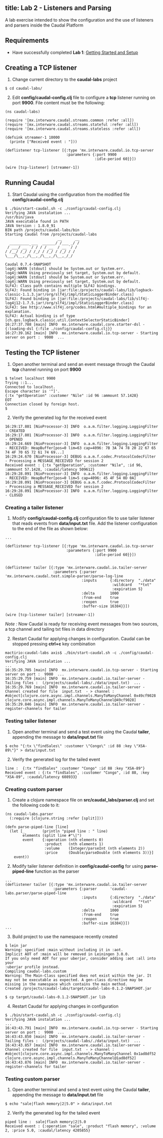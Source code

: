 title: Lab 2 - Listeners and Parsing
---
A lab exercise intended to show the configuration and the use of listeners and parsers inside the Caudal Platform


## Requirements
 * Have successfully completed **Lab 1**: [Getting Started and Setup](lab1.html)


## Creating a TCP listener

1. Change current directory to the **caudal-labs** project

```
$ cd caudal-labs/
```

2. Edit **config/caudal-config.clj** file to configure a **tcp** listener running on port **9900**. File content must be the following:
```
(ns caudal-labs)

(require '[mx.interware.caudal.streams.common :refer :all])
(require '[mx.interware.caudal.streams.stateful :refer :all])
(require '[mx.interware.caudal.streams.stateless :refer :all])

(defsink streamer-1 10000
  (printe ["Received event : "]))

(deflistener tcp-listener [{:type 'mx.interware.caudal.io.tcp-server
                            :parameters {:port 9900
                                         :idle-period 60}}])

(wire [tcp-listener] [streamer-1])
```


## Running Caudal

1. Start Caudal using the configuration from the modified file **config/caudal-config.clj**

```
$ ./bin/start-caudal.sh -c ./config/caudal-config.clj
Verifying JAVA instalation ...
/usr/bin/java
JAVA executable found in PATH
JAVA Version : 1.8.0_91
BIN path /projects/caudal-labs/bin
Starting Caudal from /projects/caudal-labs
                        __      __
  _________ ___  ______/ /___ _/ /
 / ___/ __ `/ / / / __  / __ `/ /
/ /__/ /_/ / /_/ / /_/ / /_/ / /
\___/\__,_/\__,_/\__,_/\__,_/_/

Caudal 0.7.4-SNAPSHOT
log4j:WARN [stdout] should be System.out or System.err.
log4j:WARN Using previously set target, System.out by default.
log4j:WARN [stdout] should be System.out or System.err.
log4j:WARN Using previously set target, System.out by default.
SLF4J: Class path contains multiple SLF4J bindings.
SLF4J: Found binding in [jar:file:/projects/caudal-labs/lib/logback-classic-1.1.3.jar!/org/slf4j/impl/StaticLoggerBinder.class]
SLF4J: Found binding in [jar:file:/projects/caudal-labs/lib/slf4j-log4j12-1.7.5.jar!/org/slf4j/impl/StaticLoggerBinder.class]
SLF4J: See http://www.slf4j.org/codes.html#multiple_bindings for an explanation.
SLF4J: Actual binding is of type [ch.qos.logback.classic.util.ContextSelectorStaticBinder]
16:27:37.788 [main] INFO  mx.interware.caudal.core.starter-dsl - {:loading-dsl {:file ./config/caudal-config.clj}}
16:27:39.162 [main] INFO  mx.interware.caudal.io.tcp-server - Starting server on port :  9900  ...
```


## Testing the TCP listener

1. Open another terminal and send an event message through the Caudal **tcp** channel running on port **9900**

```
$ telnet localhost 9900
Trying ::1...
Connected to localhost.
Escape character is '^]'.
{:tx "getOperation" :customer "Nile" :id 96 :ammount 57.1428}
EOT
Connection closed by foreign host.
$
```

2. Verify the generated log for the received event
```
16:29:17.801 [NioProcessor-3] INFO  o.a.m.filter.logging.LoggingFilter - CREATED
16:29:17.801 [NioProcessor-3] INFO  o.a.m.filter.logging.LoggingFilter - OPENED
16:29:24.669 [NioProcessor-3] INFO  o.a.m.filter.logging.LoggingFilter - RECEIVED: HeapBuffer[pos=0 lim=63 cap=4096: 7B 3A 74 78 20 22 67 65 74 4F 70 65 72 61 74 69...]
16:29:24.670 [NioProcessor-3] DEBUG o.a.m.f.codec.ProtocolCodecFilter - Processing a MESSAGE_RECEIVED for session 2
Received event : {:tx "getOperation", :customer "Nile", :id 96, :ammount 57.1428, :caudal/latency 509612}
16:29:28.091 [NioProcessor-3] INFO  o.a.m.filter.logging.LoggingFilter - RECEIVED: HeapBuffer[pos=0 lim=5 cap=4096: 45 4F 54 0D 0A]
16:29:28.091 [NioProcessor-3] DEBUG o.a.m.f.codec.ProtocolCodecFilter - Processing a MESSAGE_RECEIVED for session 2
16:29:28.091 [NioProcessor-3] INFO  o.a.m.filter.logging.LoggingFilter - CLOSED
```

### Creating a tailer listener

1. Modify **config/caudal-config.clj** configuration file to use tailer listener that reads events from **data/input.txt** file. Add the listener configuration to the end of the file as shown below:
```
...

(deflistener tcp-listener [{:type 'mx.interware.caudal.io.tcp-server
                            :parameters {:port 9900
                                         :idle-period 60}}])


(deflistener tailer [{:type 'mx.interware.caudal.io.tailer-server
                      :parameters {:parser      'mx.interware.caudal.test.simple-parser/parse-log-line
                                   :inputs      {:directory  "./data"
                                                 :wildcard   "*txt"
                                                 :expiration 5}
                                   :delta       1000
                                   :from-end    true
                                   :reopen      true
                                   :buffer-size 16384}}])

(wire [tcp-listener tailer] [streamer-1])
```
*Note :* Now Caudal is ready for receiving event messages from two sources, a tcp channel and tailing txt files in data directory

2. Restart Caudal for applying changes in configuration. Caudal can be stopped pressing **ctrl+c** key combination

```
mactirio:caudal-labs axis$ ./bin/start-caudal.sh -c ./config/caudal-config.clj
Verifying JAVA instalation ...
...
16:35:29.705 [main] INFO  mx.interware.caudal.io.tcp-server - Starting server on port :  9900  ...
16:35:29.759 [main] INFO  mx.interware.caudal.io.tailer-server - Tailing files :  (/projects/caudal-labs/./data/input.txt)  ...
16:35:29.769 [main] INFO  mx.interware.caudal.io.tailer-server - Channel created for file  input.txt  - > channel :  #object[clojure.core.async.impl.channels.ManyToManyChannel 0x49cf9028 clojure.core.async.impl.channels.ManyToManyChannel@49cf9028]
16:35:29.846 [main] INFO  mx.interware.caudal.io.tailer-server - register-channels for tailer
```


### Testing tailer listener

1. Open another terminal and send a test event using the Caudal **tailer**, appending the message to **data/input.txt** file
```
$ echo "{:tx \"findSales\" :customer \"Congo\" :id 88 :key \"XSA-89\"}" > data/input.txt
```

2. Verify the generated log for the tailed event
```
line :  {:tx "findSales" :customer "Congo" :id 88 :key "XSA-89"}
Received event : {:tx "findSales", :customer "Congo", :id 88, :key "XSA-89", :caudal/latency 608933}
```


### Creating custom parser

1. Create a clojure namespace file on **src/caudal_labs/parser.clj** and set the following code to it:

```
(ns caudal-labs.parser
  (:require [clojure.string :refer [split]]))

(defn parse-piped-line [line]
  (let [_        (println "piped line : " line)
        elements (split line #"\|")
        event    {:operation (nth elements 0)
                  :product   (nth elements 1)
                  :volume    (Integer/parseInt (nth elements 2))
                  :price     (Double/parseDouble (nth elements 3))}]
    event))
```

2. Modify tailer listener definition in **config/caudal-config** for using **parse-piped-line** function as the parser

```
...
(deflistener tailer [{:type 'mx.interware.caudal.io.tailer-server
                      :parameters {:parser      'caudal-labs.parser/parse-piped-line
                                   :inputs      {:directory  "./data"
                                                 :wildcard   "*txt"
                                                 :expiration 5}
                                   :delta       1000
                                   :from-end    true
                                   :reopen      true
                                   :buffer-size 16384}}])
...
```

3. Build project to use the namespace recently created

```
$ lein jar
Warning: specified :main without including it in :aot.
Implicit AOT of :main will be removed in Leiningen 3.0.0.
If you only need AOT for your uberjar, consider adding :aot :all into your
:uberjar profile instead.
Compiling caudal-labs.custom
Warning: The Main-Class specified does not exist within the jar. It may not be executable as expected. A gen-class directive may be missing in the namespace which contains the main method.
Created /projects/caudal-labs/target/caudal-labs-0.1.2-SNAPSHOT.jar

$ cp target/caudal-labs-0.1.2-SNAPSHOT.jar lib
```

4. Restart Caudal for applying changes in configuration

```
$ ./bin/start-caudal.sh -c ./config/caudal-config.clj
Verifying JAVA instalation ...
...
16:43:43.791 [main] INFO  mx.interware.caudal.io.tcp-server - Starting server on port :  9900  ...
16:43:43.850 [main] INFO  mx.interware.caudal.io.tailer-server - Tailing files :  (/projects/caudal-labs/./data/input.txt)  ...
16:43:43.857 [main] INFO  mx.interware.caudal.io.tailer-server - Channel created for file  input.txt  - > channel :  #object[clojure.core.async.impl.channels.ManyToManyChannel 0x1ad8df52 clojure.core.async.impl.channels.ManyToManyChannel@1ad8df52]
16:43:43.876 [main] INFO  mx.interware.caudal.io.tailer-server - register-channels for tailer
```

### Testing custom parser

1. Open another terminal and send a test event using the Caudal **tailer**, appending the message to **data/input.txt** file
```
$ echo "sale|flash memory|2|5.0" > data/input.txt
```

2. Verify the generated log for the tailed event
```
piped line :  sale|flash memory|2|5.0
Received event : {:operation "sale", :product "flash memory", :volume 2, :price 5.0, :caudal/latency 4205855}
```
